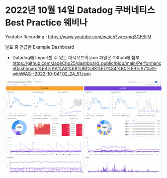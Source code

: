# 2022년 10월 14일 Datadog 쿠버네티스 Best Practice 웨비나

Youtube Recording : https://www.youtube.com/watch?v=cxmq3GFBjiM

발표 중 언급한 Example Dashboard
 - Datadog에 Import할 수 있는 대시보드의 json 파일은 Github에 첨부 
   . https://github.com/JadeCho25/dashboard_public/blob/main/PerformanceDashboard%EB%AA%A8%EB%8B%88%ED%84%B0%EB%A7%81-withWAS--2022-10-04T02_24_51.json
   
 ![Performance Dashboard](https://github.com/sungwooklee/Dashboards/blob/main/img/dashboard_img.png)


